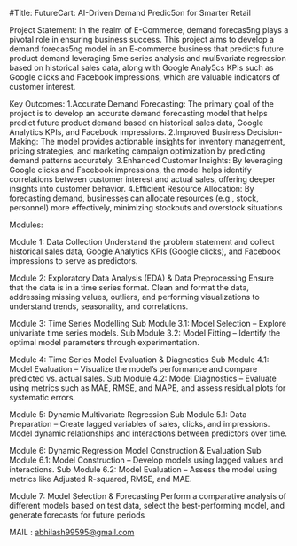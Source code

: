 #Title:
FutureCart: AI-Driven Demand Predic5on for Smarter Retail

Project Statement:
In the realm of E-Commerce, demand forecas5ng plays a pivotal role in ensuring business
success. This project aims to develop a demand forecas5ng model in an E-commerce business
that predicts future product demand leveraging 5me series analysis and mul5variate regression
based on historical sales data, along with Google Analy5cs KPIs such as Google clicks and
Facebook impressions, which are valuable indicators of customer interest.

Key Outcomes:
1.Accurate Demand Forecasting: The primary goal of the project is to develop an accurate demand forecasting model that helps predict future product demand based on historical sales data, Google Analytics KPIs, and Facebook impressions.
2.Improved Business Decision-Making: The model provides actionable insights for inventory management, pricing strategies, and marketing campaign optimization by predicting demand patterns accurately.
3.Enhanced Customer Insights: By leveraging Google clicks and Facebook impressions, the model helps identify correlations between customer interest and actual sales, offering deeper insights into customer behavior.
4.Efficient Resource Allocation: By forecasting demand, businesses can allocate resources (e.g., stock, personnel) more effectively, minimizing stockouts and overstock situations

Modules:

Module 1: Data Collection
Understand the problem statement and collect historical sales data, Google Analytics KPIs (Google clicks), and Facebook impressions to serve as predictors.

Module 2: Exploratory Data Analysis (EDA) & Data Preprocessing
Ensure that the data is in a time series format.
Clean and format the data, addressing missing values, outliers, and performing visualizations to understand trends, seasonality, and correlations.

Module 3: Time Series Modelling
Sub Module 3.1: Model Selection – Explore univariate time series models.
Sub Module 3.2: Model Fitting – Identify the optimal model parameters through experimentation.

Module 4: Time Series Model Evaluation & Diagnostics
Sub Module 4.1: Model Evaluation – Visualize the model’s performance and compare predicted vs. actual sales.
Sub Module 4.2: Model Diagnostics – Evaluate using metrics such as MAE, RMSE, and MAPE, and assess residual plots for systematic errors.

Module 5: Dynamic Multivariate Regression
Sub Module 5.1: Data Preparation – Create lagged variables of sales, clicks, and impressions.
Model dynamic relationships and interactions between predictors over time.

Module 6: Dynamic Regression Model Construction & Evaluation
Sub Module 6.1: Model Construction – Develop models using lagged values and interactions.
Sub Module 6.2: Model Evaluation – Assess the model using metrics like Adjusted R-squared, RMSE, and MAE.

Module 7: Model Selection & Forecasting
Perform a comparative analysis of different models based on test data, select the best-performing model, and generate forecasts for future periods


MAIL : abhilash99595@gmail.com
